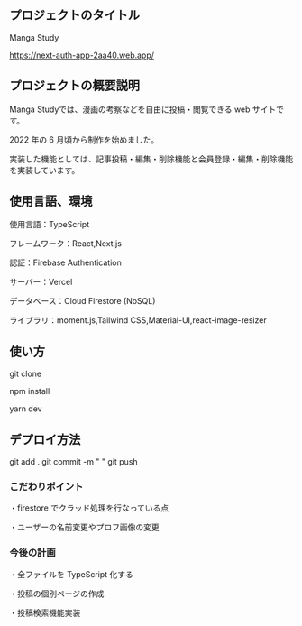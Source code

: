 ## プロジェクトのタイトル

Manga Study

https://next-auth-app-2aa40.web.app/

## プロジェクトの概要説明

Manga Studyでは、漫画の考察などを自由に投稿・閲覧できる web サイトです。

2022 年の 6 月頃から制作を始めました。

実装した機能としては、記事投稿・編集・削除機能と会員登録・編集・削除機能を実装しています。

## 使用言語、環境

使用言語：TypeScript

フレームワーク：React,Next.js

認証：Firebase Authentication

サーバー：Vercel

データベース：Cloud Firestore (NoSQL)

ライブラリ：moment.js,Tailwind CSS,Material-UI,react-image-resizer

## 使い方

git clone

npm install

yarn dev

## デプロイ方法

git add .
git commit -m " "
git push

### こだわりポイント

・firestore でクラッド処理を行なっている点

・ユーザーの名前変更やプロフ画像の変更

### 今後の計画

・全ファイルを TypeScript 化する

・投稿の個別ページの作成

・投稿検索機能実装

